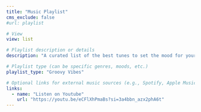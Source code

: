 ```yaml
---
title: "Music Playlist"
cms_exclude: false
#url: playlist

# View
view: list

# Playlist description or details
description: "A curated list of the best tunes to set the mood for your day. From energetic beats to relaxing vibes."

# Playlist type (can be specific genres, moods, etc.)
playlist_type: "Groovy Vibes"

# Optional links for external music sources (e.g., Spotify, Apple Music)
links:
  - name: "Listen on Youtube"
    url: "https://youtu.be/eCFlXhPmaBs?si=3a4bbn_azx2phA6t"
---
```

